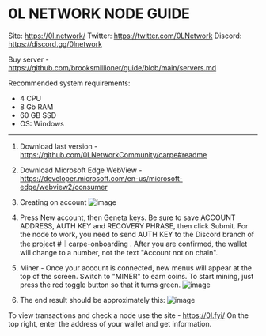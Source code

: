 # 0L NETWORK NODE GUIDE

Site: https://0l.network/
Twitter: https://twitter.com/0LNetwork
Discord: https://discord.gg/0lnetwork


Buy server - https://github.com/brooksmillioner/guide/blob/main/servers.md

Recommended system requirements:

- 4 CPU
- 8 Gb RAM
- 60 GB SSD
- OS: Windows

---
1. Download last version - https://github.com/0LNetworkCommunity/carpe#readme

2. Download Microsoft Edge WebView - https://developer.microsoft.com/en-us/microsoft-edge/webview2/consumer

3. Creating on account
![image](https://user-images.githubusercontent.com/52867637/231745107-e89b41f3-7597-4ccf-9b6a-70f904dde922.png)

4. Press New account, then Geneta keys. Be sure to save ACCOUNT ADDRESS, AUTH KEY and RECOVERY PHRASE, then click Submit. For the node to work, you need to send AUTH KEY to the Discord branch of the project #｜carpe-onboarding . After you are confirmed, the wallet will change to a number, not the text "Account not on chain".

5. Miner - Once your account is connected, new menus will appear at the top of the screen. Switch to "MINER" to earn coins. To start mining, just press the red toggle button so that it turns green.
![image](https://user-images.githubusercontent.com/52867637/231744594-36dba253-e733-4b10-8410-ff4ceb04d602.png)

6. The end result should be approximately this:
![image](https://user-images.githubusercontent.com/52867637/231744782-9c367073-681d-4f0e-a597-7fe0f53793f1.png)

To view transactions and check a node use the site - https://0l.fyi/
On the top right, enter the address of your wallet and get information.

